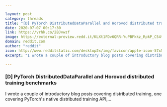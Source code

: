 ```yaml
---

layout: post
category: threads
title: "[D] PyTorch DistributedDataParallel and Horovod distributed training benchmarks"
date: 2020-07-07 00:17:30
link: https://vrhk.co/2BJvwzf
image: https://external-preview.redd.it/KLXt1FDv6QRR-YuPBFkkz_RpkP_C54tIJA26qtbZbzk.png?width=1200&height=304&auto=webp&crop=1200:304,smart&s=a6e3a5cb561dc3b287e68155f96b6a5e6c396ad0
domain: reddit.com
author: "reddit"
icon: http://www.redditstatic.com/desktop2x/img/favicon/apple-icon-57x57.png
excerpt: "I wrote a couple of introductory blog posts covering distributed training, one covering PyTorch's native distributed training API,..."

---
```


### [D] PyTorch DistributedDataParallel and Horovod distributed training benchmarks

I wrote a couple of introductory blog posts covering distributed training, one covering PyTorch's native distributed training API,...